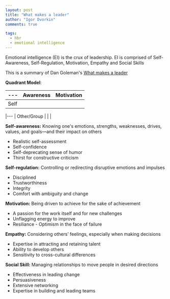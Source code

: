 ```yaml
---
layout: post
title: "What makes a leader"
author: "Igor Dvorkin"
comments: true

tags:
  - hbr
  - emotional intelligence
---
```


Emotional intelligence (EI) is the crux of leadership. EI is comprised of Self-Awareness, Self-Regulation, Motivation, Empathy and Social Skills

This is a summary of Dan Goleman's [What makes a leader](https://hbr.org/2004/01/what-makes-a-leader)

**Quadrant Model**:

| ---  | Awareness | Motivation |
| :--- | :-------- | :--------- |
| Self |           |            |

|---
| Other/Group | | |

**Self-awareness:** Knowing one's emotions, strengths, weaknesses, drives, values, and goals—and their impact on others

- Realistic self-assessment
- Self-confidence
- Self-deprecating sense of humor
- Thirst for constructive criticism

**Self-regulation:** Controlling or redirecting disruptive emotions and impulses

- Disciplined
- Trustworthiness
- Integrity
- Comfort with ambiguity and change

**Motivation:** Being driven to achieve for the sake of achievement

- A passion for the work itself and for new challenges
- Unflagging energy to improve
- Resiliance - Optimism in the face of failure

**Empathy:** Considering others’ feelings, especially when making decisions

- Expertise in attracting and retaining talent
- Ability to develop others
- Sensitivity to cross-cultural differences

**Social Skill:** Managing relationships to move people in desired directions

- Effectiveness in leading change
- Persuasiveness
- Extensive networking
- Expertise in building and leading teams
